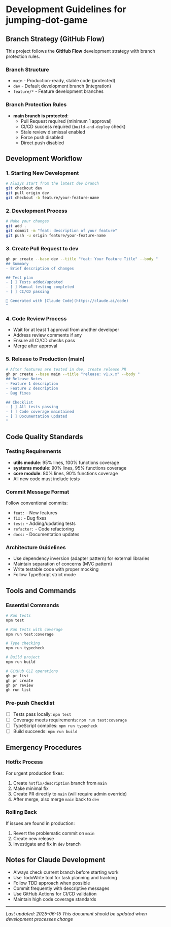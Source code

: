 # Development Guidelines for jumping-dot-game

## Branch Strategy (GitHub Flow)

This project follows the **GitHub Flow** development strategy with branch protection rules.

### Branch Structure
- `main` - Production-ready, stable code (protected)
- `dev` - Default development branch (integration)
- `feature/*` - Feature development branches

### Branch Protection Rules
- **main branch is protected**:
  - Pull Request required (minimum 1 approval)
  - CI/CD success required (`build-and-deploy` check)
  - Stale review dismissal enabled
  - Force push disabled
  - Direct push disabled

## Development Workflow

### 1. Starting New Development
```bash
# Always start from the latest dev branch
git checkout dev
git pull origin dev
git checkout -b feature/your-feature-name
```

### 2. Development Process
```bash
# Make your changes
git add .
git commit -m "feat: description of your feature"
git push -u origin feature/your-feature-name
```

### 3. Create Pull Request to dev
```bash
gh pr create --base dev --title "feat: Your Feature Title" --body "
## Summary
- Brief description of changes

## Test plan
- [ ] Tests added/updated
- [ ] Manual testing completed
- [ ] CI/CD passing

🤖 Generated with [Claude Code](https://claude.ai/code)
"
```

### 4. Code Review Process
- Wait for at least 1 approval from another developer
- Address review comments if any
- Ensure all CI/CD checks pass
- Merge after approval

### 5. Release to Production (main)
```bash
# After features are tested in dev, create release PR
gh pr create --base main --title "release: v1.x.x" --body "
## Release Notes
- Feature 1 description
- Feature 2 description
- Bug fixes

## Checklist
- [ ] All tests passing
- [ ] Code coverage maintained
- [ ] Documentation updated
"
```

## Code Quality Standards

### Testing Requirements
- **utils module**: 95% lines, 100% functions coverage
- **systems module**: 90% lines, 95% functions coverage
- **core module**: 80% lines, 90% functions coverage
- All new code must include tests

### Commit Message Format
Follow conventional commits:
- `feat:` - New features
- `fix:` - Bug fixes
- `test:` - Adding/updating tests
- `refactor:` - Code refactoring
- `docs:` - Documentation updates

### Architecture Guidelines
- Use dependency inversion (adapter pattern) for external libraries
- Maintain separation of concerns (MVC pattern)
- Write testable code with proper mocking
- Follow TypeScript strict mode

## Tools and Commands

### Essential Commands
```bash
# Run tests
npm test

# Run tests with coverage
npm run test:coverage

# Type checking
npm run typecheck

# Build project
npm run build

# GitHub CLI operations
gh pr list
gh pr create
gh pr review
gh run list
```

### Pre-push Checklist
- [ ] Tests pass locally: `npm test`
- [ ] Coverage meets requirements: `npm run test:coverage`
- [ ] TypeScript compiles: `npm run typecheck`
- [ ] Build succeeds: `npm run build`

## Emergency Procedures

### Hotfix Process
For urgent production fixes:
1. Create `hotfix/description` branch from `main`
2. Make minimal fix
3. Create PR directly to `main` (will require admin override)
4. After merge, also merge `main` back to `dev`

### Rolling Back
If issues are found in production:
1. Revert the problematic commit on `main`
2. Create new release
3. Investigate and fix in `dev` branch

## Notes for Claude Development
- Always check current branch before starting work
- Use TodoWrite tool for task planning and tracking
- Follow TDD approach when possible
- Commit frequently with descriptive messages
- Use GitHub Actions for CI/CD validation
- Maintain high code coverage standards

---
*Last updated: 2025-06-15*
*This document should be updated when development processes change*